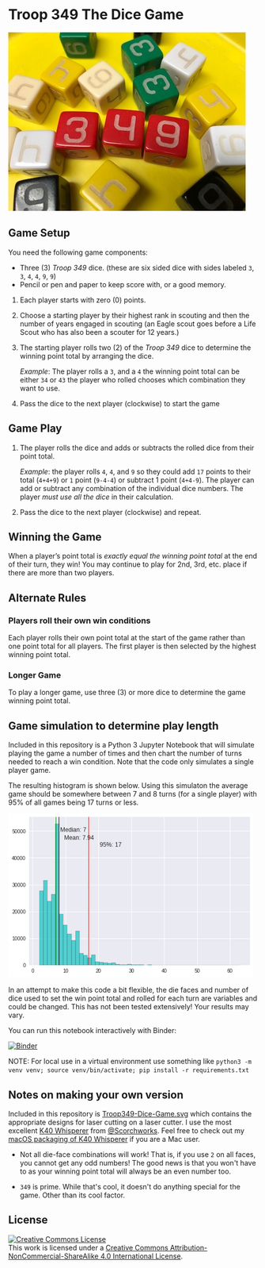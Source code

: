# Troop 349 The Dice Game

![Troop 349 Dice](Troop349-Dice-Cluster.jpg)

## Game Setup

You need the following game components:

* Three (3) _Troop 349_ dice. (these are six sided dice with sides labeled `3`, `3`, `4`, `4`, `9`, `9`)
* Pencil or pen and paper to keep score with, or a good memory.

1. Each player starts with zero (0) points.

2. Choose a starting player by their highest rank in scouting and then the number of years engaged in scouting (an Eagle scout goes before a Life Scout who has also been a scouter for 12 years.)

3. The starting player rolls two (2) of the _Troop 349_ dice to determine the winning point total by arranging the dice.

    _Example_: The player rolls a `3`, and a `4` the winning point total can be either `34` or `43` the player who rolled chooses which combination they want to use.

4. Pass the dice to the next player (clockwise) to start the game

## Game Play

1. The player rolls the dice and adds or subtracts the rolled dice from their point total.

    _Example_: the player rolls `4`, `4`, and `9` so they could add `17` points to their total (`4+4+9`) or `1` point (`9-4-4`) or subtract 1 point (`4+4-9`). The player can add or subtract any combination of the individual dice numbers. The player _must use all the dice_ in their calculation.

2. Pass the dice to the next player (clockwise) and repeat.

## Winning the Game

When a player’s point total is _exactly equal the winning point total_ at the end of their turn, they  win! You may continue to play for 2nd, 3rd, etc. place if there are more than two players.

## Alternate Rules

### Players roll their own win conditions

Each player rolls their own point total at the start of the game rather than one point total for all players. The first player is then selected by the highest winning point total.

### Longer Game

To play a longer game, use three (3) or more dice to determine the game winning point total.

## Game simulation to determine play length

Included in this repository is a Python 3 Jupyter Notebook that will simulate playing the game a number of times and then chart the number of turns needed to reach a win condition. Note that the code only simulates a single player game.

The resulting histogram is shown below. Using this simulaton the average game should be somewhere between 7 and 8 turns (for a single player) with 95% of all games being 17 turns or less.

![Game length histogram](Simulation-Histogram-Turns.png)

In an attempt to make this code a bit flexible, the die faces and number of dice used to set the win point total and rolled for each turn are variables and could be changed. This has not been tested extensively! Your results may vary.

You can run this notebook interactively with Binder:

[![Binder](https://mybinder.org/badge_logo.svg)](https://mybinder.org/v2/gh/stephenhouser/Troop349-Dice-Game/master?filepath=Troop349-Dice-Game-Simulation.ipynb)

NOTE: For local use in a virtual environment use something like `python3 -m venv venv; source venv/bin/activate; pip install -r requirements.txt`

## Notes on making your own version

Included in this repository is [Troop349-Dice-Game.svg](Troop349-Dice-Game.svg) which contains the appropriate designs for laser cutting on a laser cutter. I use the most excellent [K40 Whisperer](https://www.scorchworks.com/K40whisperer/k40whisperer.html) from [@Scorchworks](https://www.scorchworks.com). Feel free to check out my [macOS packaging of K40 Whisperer](https://github.com/stephenhouser/k40-whisperer) if you are a Mac user.

* Not all die-face combinations will work! That is, if you use `2` on all faces, you cannot get any odd numbers! The good news is that you won't have to as your winning point total will always be an even number too.

* `349` is prime. While that's cool, it doesn't do anything special for the game. Other than its cool factor.

## License

<a rel="license" href="http://creativecommons.org/licenses/by-nc-sa/4.0/"><img alt="Creative Commons License" style="border-width:0" src="https://i.creativecommons.org/l/by-nc-sa/4.0/88x31.png" /></a><br />This work is licensed under a <a rel="license" href="http://creativecommons.org/licenses/by-nc-sa/4.0/">Creative Commons Attribution-NonCommercial-ShareAlike 4.0 International License</a>.